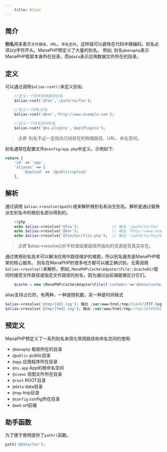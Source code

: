 ```yaml
---
    title: Alias
---
```


## 简介

**别名**用来表示`文件路径`、`URL`、`命名空间`，这样就可以避免在代码中硬编码。别名必须以`@`字符开头。ManaPHP预定义了大量的别名。
例如, 别名`@manaphp`表示ManaPHP框架本身所在目录，而`@data`表示应用数据文件所在的目录。

## 定义

可以通过调用`$alias->set()`来定义别名:
```php
    //定义一个文件系统路径别名
    $alias->set('@foo','/path/to/foo');

    //定义一个URL别名
    $alias->set('@bar','http://www.example.com');

    //定义一个命名空间别名
    $alias->set('@ns.plugins','App\Plugins');
```

> *注意*: 别名不必一定指向已经存在的物理路径、URL、命名空间。

别名通常在配置文件`@config/app.php`中定义。示例如下:
```php
return [
    'id' => 'app',
    'aliases' => [
        '@upload' => '@public/upload'
    ],
```

## 解析

通过调用 `$alias->resolve($path)`或来解析根别名和派生别名。解析是通过替换派生别名中的根别名部分得到的。

```php
    <?php
    echo $alias->resolve('@foo');               // 输出 '/path/to/foo'
    echo $alias->resolve('@bar');               // 输出 'http://www.example.com'
    echo $alias->resolve('@foo/bar/file.php');  // 输出 '/path/to/foo/bar/file.php'
```
> *注意* $alias->resolve()并不检查结果路径所指向的资源是否真实存在。

  通过使用别名技术可以解决应用中路径维护的难题，所以别名服务是ManaPHP框架的核心服务。
  别名在ManaPHP的很多地方都可以被正确识别，无需调用`$alias->resolve()`来解析。例如, `ManaPHP\Cache\Adpater\File::$cacheDir`能同时接受文件路径或指定文件路径的别名，因为通过@前缀能够区分它们。

```php
    $cache = new \ManaPHP\Cache\Adapter\File(['cacheDir'=>'@data/cache']);
```

alias支持占位符，有两种，一种是随机数，另一种是时间格式
```php
$alias->resolve('@tmp/{10}.log'); 输出 /var/www/html/tmp/314e673f77.log
$alias->resolve('@tmp/{Ymd}.log'); 输出 /var/www/html/tmp//tmp/20180901.log
```

## 预定义

ManaPHP预定义了一系列别名来简化常用路径和命名空间的使用:
 * `@manaphp` 框架所在的目录
 * `@public` public目录
 * `@app` 应用程序所在目录
 * `@ns.app` App的根命名空间
 * `@views` 视图文件所在目录
 * `@root` ROOT目录
 * `@data` data目录
 * `@tmp` tmp目录
 * `@config` config所在目录
 * `@web` url前缀

## 助手函数

为了便于使用提供了`path()`函数。
```php
path('@data/foo');
```